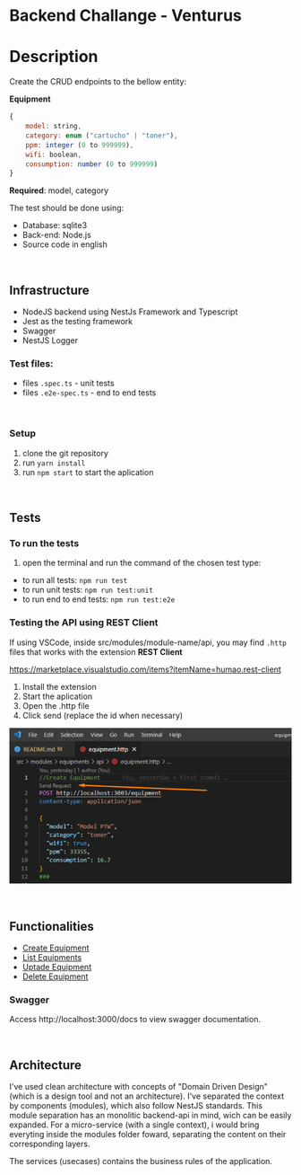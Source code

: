 # Backend Challange - Venturus

# Description

Create the CRUD endpoints to the bellow entity:

**Equipment**

```javascript
{
    model: string,
    category: enum ("cartucho" | "toner"),
    ppm: integer (0 to 999999),
    wifi: boolean,
    consumption: number (0 to 999999)
}
```

**Required**: model, category


The test should be done using:

- Database: sqlite3
- Back-end: Node.js
- Source code in english

</br>


## Infrastructure

- NodeJS backend using NestJs Framework and Typescript
- Jest as the testing framework
- Swagger
- NestJS Logger

### Test files:

- files `.spec.ts` - unit tests
- files `.e2e-spec.ts` - end to end tests

</br>

### Setup

1. clone the git repository
1. run `yarn install`
1. run `npm start` to start the aplication

</br>

## Tests
### To run the tests

1. open the terminal and run the command of the chosen test type:

- to run all tests: `npm run test` 
- to run unit tests: `npm run test:unit`
- to run end to end tests: `npm run test:e2e`

###  Testing the API using REST Client ##

If using VSCode, inside src/modules/module-name/api, you may find `.http` files that works with the extension **REST Client**

https://marketplace.visualstudio.com/items?itemName=humao.rest-client

1. Install the extension
1. Start the aplication
1. Open the .http file
1. Click send (replace the id when necessary)


![](docs/rest-client.png)

</br>

## Functionalities

- [Create Equipment](docs/equipment-create.md)
- [List Equipments](docs/equipment-update.md)
- [Uptade Equipment](docs/equipment-list.md)
- [Delete Equipment](docs/equipment-update.md)

### Swagger

Access http://localhost:3000/docs to view swagger documentation.

</br>

## Architecture

I've used clean architecture with concepts of "Domain Driven Design" (which is a design tool and not an architecture). I've separated the context by components (modules), which also follow NestJS standards. This module separation has an monolitic backend-api in mind, wich can be easily expanded. For a micro-service (with a single context), i would bring everyting inside the modules folder foward, separating the content on their corresponding layers.

The services (usecases) contains the business rules of the application.


